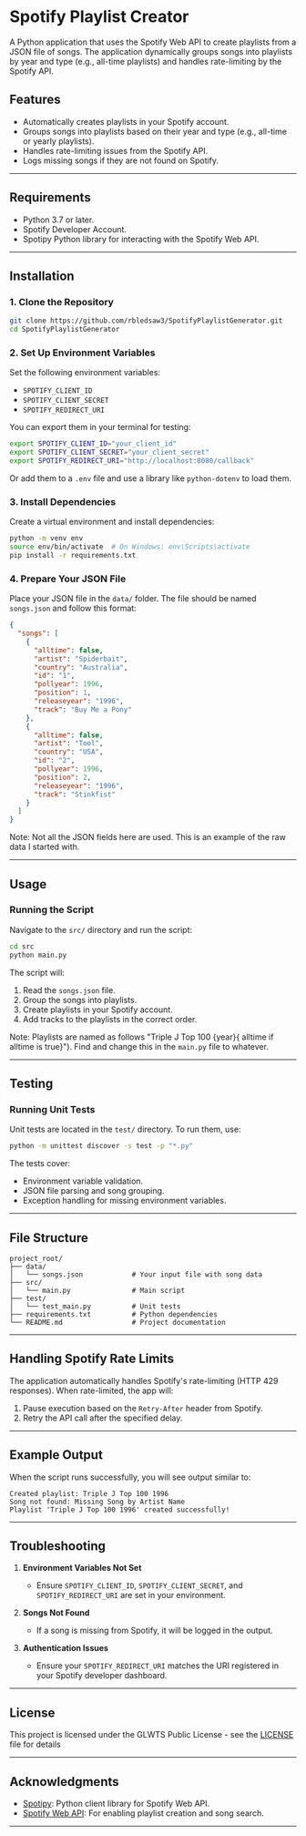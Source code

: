 # Spotify Playlist Creator

A Python application that uses the Spotify Web API to create playlists from a JSON file of songs. The application dynamically groups songs into playlists by year and type (e.g., all-time playlists) and handles rate-limiting by the Spotify API.  

## Features
- Automatically creates playlists in your Spotify account.
- Groups songs into playlists based on their year and type (e.g., all-time or yearly playlists).
- Handles rate-limiting issues from the Spotify API.
- Logs missing songs if they are not found on Spotify.

---

## Requirements
- Python 3.7 or later.
- Spotify Developer Account.
- Spotipy Python library for interacting with the Spotify Web API.

---

## Installation

### 1. Clone the Repository
```bash
git clone https://github.com/rbledsaw3/SpotifyPlaylistGenerator.git
cd SpotifyPlaylistGenerator
```

### 2. Set Up Environment Variables
Set the following environment variables:
- `SPOTIFY_CLIENT_ID`
- `SPOTIFY_CLIENT_SECRET`
- `SPOTIFY_REDIRECT_URI`

You can export them in your terminal for testing:
```bash
export SPOTIFY_CLIENT_ID="your_client_id"
export SPOTIFY_CLIENT_SECRET="your_client_secret"
export SPOTIFY_REDIRECT_URI="http://localhost:8080/callback"
```

Or add them to a `.env` file and use a library like `python-dotenv` to load them.

### 3. Install Dependencies
Create a virtual environment and install dependencies:
```bash
python -m venv env
source env/bin/activate  # On Windows: env\Scripts\activate
pip install -r requirements.txt
```

### 4. Prepare Your JSON File
Place your JSON file in the `data/` folder. The file should be named `songs.json` and follow this format:
```json
{
  "songs": [
    {
      "alltime": false,
      "artist": "Spiderbait",
      "country": "Australia",
      "id": "1",
      "pollyear": 1996,
      "position": 1,
      "releaseyear": "1996",
      "track": "Buy Me a Pony"
    },
    {
      "alltime": false,
      "artist": "Tool",
      "country": "USA",
      "id": "2",
      "pollyear": 1996,
      "position": 2,
      "releaseyear": "1996",
      "track": "Stinkfist"
    }
  ]
}
```

Note: Not all the JSON fields here are used. This is an example of the raw data I started with.

---

## Usage

### Running the Script
Navigate to the `src/` directory and run the script:
```bash
cd src
python main.py
```

The script will:
1. Read the `songs.json` file.
2. Group the songs into playlists. 
3. Create playlists in your Spotify account.
4. Add tracks to the playlists in the correct order.

Note: Playlists are named as follows "Triple J Top 100 {year}{ alltime if alltime is true}"). Find and change this in the `main.py` file to whatever.

---

## Testing

### Running Unit Tests
Unit tests are located in the `test/` directory. To run them, use:
```bash
python -m unittest discover -s test -p "*.py"
```

The tests cover:
- Environment variable validation.
- JSON file parsing and song grouping.
- Exception handling for missing environment variables.

---

## File Structure
```plaintext
project_root/
├── data/
│   └── songs.json            # Your input file with song data
├── src/
│   └── main.py               # Main script
├── test/
│   └── test_main.py          # Unit tests
├── requirements.txt          # Python dependencies
└── README.md                 # Project documentation
```

---

## Handling Spotify Rate Limits
The application automatically handles Spotify's rate-limiting (HTTP 429 responses). When rate-limited, the app will:
1. Pause execution based on the `Retry-After` header from Spotify.
2. Retry the API call after the specified delay.

---

## Example Output
When the script runs successfully, you will see output similar to:
```plaintext
Created playlist: Triple J Top 100 1996
Song not found: Missing Song by Artist Name
Playlist 'Triple J Top 100 1996' created successfully!
```

---

## Troubleshooting
1. **Environment Variables Not Set**
   - Ensure `SPOTIFY_CLIENT_ID`, `SPOTIFY_CLIENT_SECRET`, and `SPOTIFY_REDIRECT_URI` are set in your environment.

2. **Songs Not Found**
   - If a song is missing from Spotify, it will be logged in the output.

3. **Authentication Issues**
   - Ensure your `SPOTIFY_REDIRECT_URI` matches the URI registered in your Spotify developer dashboard.

---

## License
This project is licensed under the GLWTS Public License - see the [LICENSE](LICENSE.md) file for details

---

## Acknowledgments
- [Spotipy](https://github.com/plamere/spotipy): Python client library for Spotify Web API.  
- [Spotify Web API](https://developer.spotify.com/documentation/web-api/): For enabling playlist creation and song search.

---

